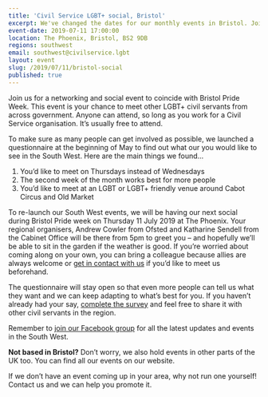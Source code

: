 ```yaml
---
title: 'Civil Service LGBT+ social, Bristol'
excerpt: We've changed the dates for our monthly events in Bristol. Join us for a networking and social event to coincide with Bristol Pride Week.
event-date: 2019-07-11 17:00:00
location: The Phoenix, Bristol, BS2 9DB
regions: southwest
email: southwest@civilservice.lgbt
layout: event
slug: /2019/07/11/bristol-social
published: true
---
```


Join us for a networking and social event to coincide with Bristol Pride Week. This event is your chance to meet other LGBT+ civil servants from across government. Anyone can attend, so long as you work for a Civil Service organisation. It’s usually free to attend.

To make sure as many people can get involved as possible, we launched a questionnaire at the beginning of May to find out what our you would like to see in the South West. Here are the main things we found…

1. You’d like to meet on Thursdays instead of Wednesdays
2. The second week of the month works best for more people
3. You’d like to meet at an LGBT or LGBT+ friendly venue around Cabot Circus and Old Market

To re-launch our South West events, we will be having our next social during Bristol Pride week on Thursday 11 July 2019 at The Phoenix. Your regional organisers, Andrew Cowler from Ofsted and Katharine Sendell from the Cabinet Office will be there from 5pm to greet you – and hopefully we’ll be able to sit in the garden if the weather is good. If you’re worried about coming along on your own, you can bring a colleague because allies are always welcome or [get in contact with us](southwest@civilservice.lgbt) if you’d like to meet us beforehand.

The questionnaire will stay open so that even more people can tell us what they want and we can keep adapting to what’s best for you. If you haven’t already had your say, [complete the survey](https://forms.office.com/Pages/ResponsePage.aspx?id=nScIp4jeYkuVYIWmvowIzFDh8q-FHORFrjJvXGTirHZUREoxWDRXSU1WUDFQS0xDNjFDR0g5OTBQNy4u) and feel free to share it with other civil servants in the region.

Remember to [join our Facebook group](https://www.facebook.com/groups/2409606785735978/) for all the latest updates and events in the South West.

**Not based in Bristol?** Don’t worry, we also hold events in other parts of the UK too. You can find all our events on our website.

If we don’t have an event coming up in your area, why not run one yourself! Contact us and we can help you promote it.
